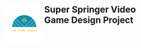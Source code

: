 <h1><img src="/Logo_files/logo_transparent.png" alt="drawing" width="128" height="128" align = "left"/> Super Springer 
Video Game Design Project
